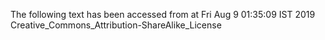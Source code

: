 The following text has been accessed from at Fri Aug 9 01:35:09 IST 2019
Creative_Commons_Attribution-ShareAlike_License
